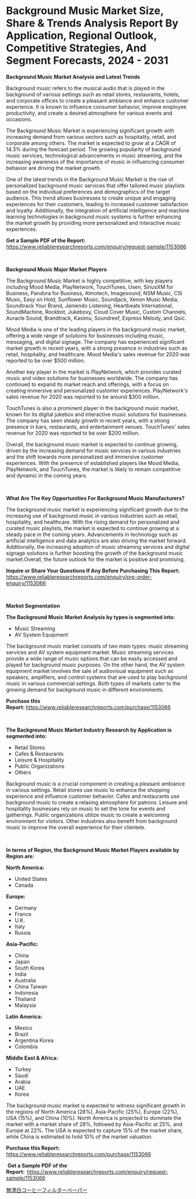 <p><h1>Background Music Market Size, Share & Trends Analysis Report By Application, Regional Outlook, Competitive Strategies, And Segment Forecasts, 2024 - 2031</h1></p><p><strong>Background Music Market Analysis and Latest Trends</strong></p>
<p><p>Background music refers to the musical audio that is played in the background of various settings such as retail stores, restaurants, hotels, and corporate offices to create a pleasant ambiance and enhance customer experience. It is known to influence consumer behavior, improve employee productivity, and create a desired atmosphere for various events and occasions.</p><p>The Background Music Market is experiencing significant growth with increasing demand from various sectors such as hospitality, retail, and corporate among others. The market is expected to grow at a CAGR of 14.3% during the forecast period. The growing popularity of background music services, technological advancements in music streaming, and the increasing awareness of the importance of music in influencing consumer behavior are driving the market growth.</p><p>One of the latest trends in the Background Music Market is the rise of personalized background music services that offer tailored music playlists based on the individual preferences and demographics of the target audience. This trend allows businesses to create unique and engaging experiences for their customers, leading to increased customer satisfaction and loyalty. Additionally, the integration of artificial intelligence and machine learning technologies in background music systems is further enhancing the market growth by providing more personalized and interactive music experiences.</p></p>
<p><strong>Get a Sample PDF of the Report:&nbsp;</strong> <a href="https://www.reliableresearchreports.com/enquiry/request-sample/1153066">https://www.reliableresearchreports.com/enquiry/request-sample/1153066</a></p>
<p>&nbsp;</p>
<p><strong>Background Music Major Market Players</strong></p>
<p><p>The Background Music Market is highly competitive, with key players including Mood Media, PlayNetwork, TouchTunes, Usen, SiriusXM for Business, Pandora for Business, Almotech, Imagesound, NSM Music, CSI Music, Easy on Hold, Sunflower Music, Soundjack, Xenon Music Media, Soundtrack Your Brand, Jamendo Listening, Heartbeats International, SoundMachine, Rockbot, Jukeboxy, Cloud Cover Music, Custom Channels, Auracle Sound, Brandtrack, Kasimu, Soundreef, Express Melody, and Qsic.</p><p>Mood Media is one of the leading players in the background music market, offering a wide range of solutions for businesses including music, messaging, and digital signage. The company has experienced significant market growth in recent years, with a strong presence in industries such as retail, hospitality, and healthcare. Mood Media's sales revenue for 2020 was reported to be over $500 million.</p><p>Another key player in the market is PlayNetwork, which provides curated music and video solutions for businesses worldwide. The company has continued to expand its market reach and offerings, with a focus on creating immersive and personalized customer experiences. PlayNetwork's sales revenue for 2020 was reported to be around $300 million.</p><p>TouchTunes is also a prominent player in the background music market, known for its digital jukebox and interactive music solutions for businesses. The company has seen steady growth in recent years, with a strong presence in bars, restaurants, and entertainment venues. TouchTunes' sales revenue for 2020 was reported to be over $200 million.</p><p>Overall, the background music market is expected to continue growing, driven by the increasing demand for music services in various industries and the shift towards more personalized and immersive customer experiences. With the presence of established players like Mood Media, PlayNetwork, and TouchTunes, the market is likely to remain competitive and dynamic in the coming years.</p></p>
<p>&nbsp;</p>
<p><strong>What Are The Key Opportunities For Background Music Manufacturers?</strong></p>
<p><p>The background music market is experiencing significant growth due to the increasing use of background music in various industries such as retail, hospitality, and healthcare. With the rising demand for personalized and curated music playlists, the market is expected to continue growing at a steady pace in the coming years. Advancements in technology such as artificial intelligence and data analytics are also driving the market forward. Additionally, the increasing adoption of music streaming services and digital signage solutions is further boosting the growth of the background music market.Overall, the future outlook for the market is positive and promising.</p></p>
<p><strong>Inquire or Share Your Questions If Any Before Purchasing This Report:</strong> <a href="https://www.reliableresearchreports.com/enquiry/pre-order-enquiry/1153066">https://www.reliableresearchreports.com/enquiry/pre-order-enquiry/1153066</a></p>
<p>&nbsp;</p>
<p><strong>Market Segmentation</strong></p>
<p><strong>The Background Music Market Analysis by types is segmented into:</strong></p>
<p><ul><li>Music Streaming</li><li>AV System Equipment</li></ul></p>
<p><p>The background music market consists of two main types: music streaming services and AV system equipment market. Music streaming services provide a wide range of music options that can be easily accessed and played for background music purposes. On the other hand, the AV system equipment market involves the sale of audiovisual equipment such as speakers, amplifiers, and control systems that are used to play background music in various commercial settings. Both types of markets cater to the growing demand for background music in different environments.</p></p>
<p><strong>Purchase this Report:&nbsp;</strong><a href="https://www.reliableresearchreports.com/purchase/1153066">https://www.reliableresearchreports.com/purchase/1153066</a></p>
<p>&nbsp;</p>
<p><strong>The Background Music Market Industry Research by Application is segmented into:</strong></p>
<p><ul><li>Retail Stores</li><li>Cafes & Restaurants</li><li>Leisure & Hospitality</li><li>Public Organizations</li><li>Others</li></ul></p>
<p><p>Background music is a crucial component in creating a pleasant ambiance in various settings. Retail stores use music to enhance the shopping experience and influence customer behavior. Cafes and restaurants use background music to create a relaxing atmosphere for patrons. Leisure and hospitality businesses rely on music to set the tone for events and gatherings. Public organizations utilize music to create a welcoming environment for visitors. Other industries also benefit from background music to improve the overall experience for their clientele.</p></p>
<p>&nbsp;</p>
<p><strong>In terms of Region, the Background Music Market Players available by Region are:</strong></p>
<p>
    <p> <strong> North America: </strong>
        <ul>
            <li>United States</li>
            <li>Canada</li>
        </ul>
        </p> 
    <p> <strong> Europe: </strong>
        <ul>
            <li>Germany</li>
            <li>France</li>
            <li>U.K.</li>
            <li>Italy</li>
            <li>Russia</li>
        </ul>
        </p> 
    <p> <strong> Asia-Pacific: </strong>
        <ul>
            <li>China</li>
            <li>Japan</li>
            <li>South Korea</li>
            <li>India</li>
            <li>Australia</li>
            <li>China Taiwan</li>
            <li>Indonesia</li>
            <li>Thailand</li>
            <li>Malaysia</li>
        </ul>
        </p> 
    <p> <strong> Latin America: </strong>
        <ul>
            <li>Mexico</li>
            <li>Brazil</li>
            <li>Argentina Korea</li>
            <li>Colombia</li>
        </ul>
        </p> 
    <p> <strong> Middle East & Africa: </strong>
        <ul>
            <li>Turkey</li>
            <li>Saudi</li>
            <li>Arabia</li>
            <li>UAE</li>
            <li>Korea</li>
        </ul>
    </p>
    </p>
<p><p>The background music market is expected to witness significant growth in the regions of North America (28%), Asia-Pacific (25%), Europe (22%), USA (15%), and China (10%). North America is projected to dominate the market with a market share of 28%, followed by Asia-Pacific at 25%, and Europe at 22%. The USA is expected to capture 15% of the market share, while China is estimated to hold 10% of the market valuation.</p></p>
<p><strong>Purchase this Report: </strong><a href="https://www.reliableresearchreports.com/purchase/1153066">https://www.reliableresearchreports.com/purchase/1153066</a></p>
<p>&nbsp;<strong>Get a Sample PDF of the Report:&nbsp;&nbsp;</strong><a href="https://www.reliableresearchreports.com/enquiry/request-sample/1153066">https://www.reliableresearchreports.com/enquiry/request-sample/1153066</a></p>
<p><strong></strong></p>
<p><p><a href="https://github.com/oqoeusbvpadwjs08/Market-Research-Report-List-1/blob/main/51797196899.md">無漂白コーヒーフィルターペーパー</a></p></p>